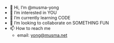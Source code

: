 - 👋 Hi, I’m @musma-yong
- 👀 I’m interested in YOU
- 🌱 I’m currently learning CODE
- 💞️ I’m looking to collaborate on SOMETHING FUN
- 📫 How to reach me
  - email: yong@musma.net 

<!---
musma-yong/musma-yong is a ✨ special ✨ repository because its `README.md` (this file) appears on your GitHub profile.
You can click the Preview link to take a look at your changes.
--->
